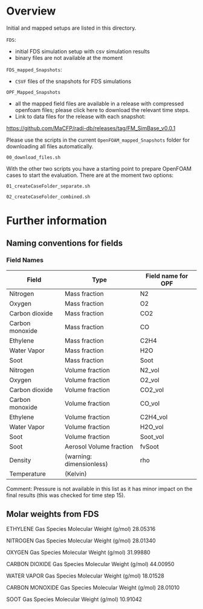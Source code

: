 # Overview
Initial and mapped setups are listed in this directory.

`FDS`: 
  - initial FDS simulation setup with csv simulation results
  - binary files are not available at the moment

`FDS_mapped_Snapshots`:
- `CSVF` files of the snapshots for FDS simulations

`OPF_Mapped_Snapshots`
  - all the mapped field files are available in a release with compressed openfoam files; please click here to download the relevant time steps.
  - Link to data files for the release with each snapshot:
  
  https://github.com/MaCFP/radi-db/releases/tag/FM_SimBase_v0.0.1

Please use the scripts in the current `OpenFOAM_mapped_Snapshots` folder for downloading all files automatically.

```00_download_files.sh```

With the other two scripts you have a starting point to prepare OpenFOAM cases to start the evaluation. There are at the moment two options:

```01_createCaseFolder_separate.sh```

```02_createCaseFolder_combined.sh```



# Further information
## Naming conventions for fields

### Field Names

| Field           | Type                     | Field name for OPF |
|-----------------|--------------------------|--------------------|
| Nitrogen        | Mass fraction            | N2                 |
| Oxygen          | Mass fraction            | O2                 |
| Carbon dioxide  | Mass fraction            | CO2                |
| Carbon monoxide | Mass fraction            | CO                 |
| Ethylene        | Mass fraction            | C2H4               |
| Water Vapor     | Mass fraction            | H2O                |
| Soot            | Mass fraction            | Soot               |
| Nitrogen        | Volume fraction          | N2_vol             |
| Oxygen          | Volume fraction          | O2_vol             |
| Carbon dioxide  | Volume fraction          | CO2_vol            |
| Carbon monoxide | Volume fraction          | CO_vol             |
| Ethylene        | Volume fraction          | C2H4_vol           |
| Water Vapor     | Volume fraction          | H2O_vol            |
| Soot            | Volume fraction          | Soot_vol           |
| Soot            | Aerosol Volume fraction  | fvSoot             |
| Density         | (warning: dimensionless) | rho                |
| Temperature     | (Kelvin)                 |                    |

Comment: Pressure is not available in this list as it has minor impact
on the final results (this was checked for time step 15).

## Molar weights from FDS

ETHYLENE Gas Species Molecular Weight (g/mol) 28.05316

NITROGEN Gas Species Molecular Weight (g/mol) 28.01340

OXYGEN Gas Species Molecular Weight (g/mol) 31.99880

CARBON DIOXIDE Gas Species Molecular Weight (g/mol) 44.00950

WATER VAPOR Gas Species Molecular Weight (g/mol) 18.01528

CARBON MONOXIDE Gas Species Molecular Weight (g/mol) 28.01010

SOOT Gas Species Molecular Weight (g/mol) 10.91042
